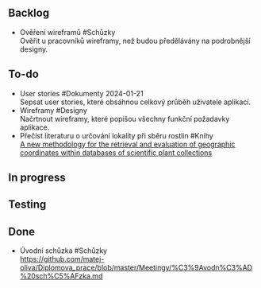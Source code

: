 ## Backlog
- Ověření wireframů #Schůzky  
  Ověřit u pracovníků wireframy, než budou předělávány na podrobnější designy.

## To-do
- User stories #Dokumenty 2024-01-21  
  Sepsat user stories, které obsáhnou celkový průběh uživatele aplikací.
- Wireframy #Designy  
  Načrtnout wireframy, které popíšou všechny funkční požadavky aplikace.
- Přečíst literaturu o určování lokality při sběru rostlin #Knihy  
  [A new methodology for the retrieval and evaluation of geographic coordinates within databases of scientific plant collections](<https://www.sciencedirect.com/science/article/abs/pii/S0143622817309803>)

## In progress

## Testing

## Done
- Úvodní schůzka #Schůzky  
  https://github.com/matej-oliva/Diplomova_prace/blob/master/Meetingy/%C3%9Avodn%C3%AD%20sch%C5%AFzka.md